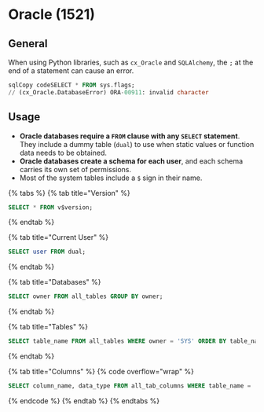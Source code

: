 # Oracle (1521)

## General

When using Python libraries, such as `cx_Oracle` and `SQLAlchemy`, the `;` at the end of a statement can cause an error.

```sql
sqlCopy codeSELECT * FROM sys.flags;
// (cx_Oracle.DatabaseError) ORA-00911: invalid character
```

## Usage

* **Oracle databases require a `FROM` clause with any `SELECT` statement**. They include a dummy table (`dual`) to use when static values or function data needs to be obtained.
* **Oracle databases create a schema for each user**, and each schema carries its own set of permissions.
* Most of the system tables include a `$` sign in their name.

{% tabs %}
{% tab title="Version" %}
```sql
SELECT * FROM v$version;
```
{% endtab %}

{% tab title="Current User" %}
```sql
SELECT user FROM dual;
```
{% endtab %}

{% tab title="Databases" %}
```sql
SELECT owner FROM all_tables GROUP BY owner;
```
{% endtab %}

{% tab title="Tables" %}
```sql
SELECT table_name FROM all_tables WHERE owner = 'SYS' ORDER BY table_name;
```
{% endtab %}

{% tab title="Columns" %}
{% code overflow="wrap" %}
```sql
SELECT column_name, data_type FROM all_tab_columns WHERE table_name = '<tableName>';
```
{% endcode %}
{% endtab %}
{% endtabs %}

